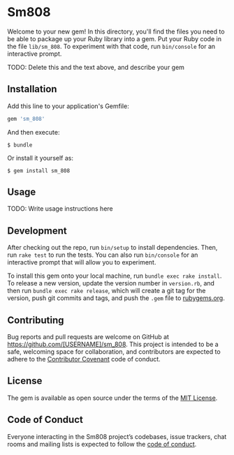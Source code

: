 # Sm808

Welcome to your new gem! In this directory, you'll find the files you need to be able to package up your Ruby library into a gem. Put your Ruby code in the file `lib/sm_808`. To experiment with that code, run `bin/console` for an interactive prompt.

TODO: Delete this and the text above, and describe your gem

## Installation

Add this line to your application's Gemfile:

```ruby
gem 'sm_808'
```

And then execute:

    $ bundle

Or install it yourself as:

    $ gem install sm_808

## Usage

TODO: Write usage instructions here

## Development

After checking out the repo, run `bin/setup` to install dependencies. Then, run `rake test` to run the tests. You can also run `bin/console` for an interactive prompt that will allow you to experiment.

To install this gem onto your local machine, run `bundle exec rake install`. To release a new version, update the version number in `version.rb`, and then run `bundle exec rake release`, which will create a git tag for the version, push git commits and tags, and push the `.gem` file to [rubygems.org](https://rubygems.org).

## Contributing

Bug reports and pull requests are welcome on GitHub at https://github.com/[USERNAME]/sm_808. This project is intended to be a safe, welcoming space for collaboration, and contributors are expected to adhere to the [Contributor Covenant](http://contributor-covenant.org) code of conduct.

## License

The gem is available as open source under the terms of the [MIT License](https://opensource.org/licenses/MIT).

## Code of Conduct

Everyone interacting in the Sm808 project’s codebases, issue trackers, chat rooms and mailing lists is expected to follow the [code of conduct](https://github.com/[USERNAME]/sm_808/blob/master/CODE_OF_CONDUCT.md).
